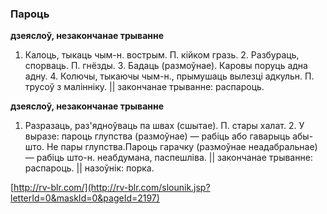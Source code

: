### Пароць
**дзеяслоў, незакончанае трыванне**

1. Калоць, тыкаць чым-н. вострым. П. кійком гразь. 2. Разбураць, спорваць. П. гнёзды. 3. Бадаць (размоўнае). Каровы поруць адна адну. 4. Колючы, тыкаючы чым-н., прымушаць вылезці адкульн. П. трусоў з малінніку. || закончанае трыванне: распароць.

**дзеяслоў, незакончанае трыванне**

1. Разразаць, раз'ядноўваць па швах (сшытае). П. стары халат. 2. У выразе: пароць глупства (размоўнае) — рабіць або гаварыць абы-што. Не пары глупства.Пароць гарачку (размоўнае неадабральнае) — рабіць што-н. неабдумана, паспешліва. || закончанае трыванне: распароць. || назоўнік: порка.

<a rel="author">[http://rv-blr.com/](http://rv-blr.com/slounik.jsp?letterId=0&maskId=0&pageId=2197)</a>

